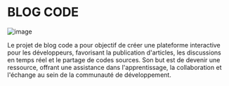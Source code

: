# BLOG CODE
![image](https://github.com/pat13310/blogcode/assets/122201455/49c21cb9-5ba8-4b3f-8560-ec98b7220014)

Le projet de blog code a pour objectif de créer une plateforme interactive pour les développeurs, favorisant la publication d'articles, les discussions en temps réel et le partage de codes sources. Son but est de devenir une ressource, offrant une assistance dans l'apprentissage, la collaboration et l'échange au sein de la communauté de développement.


